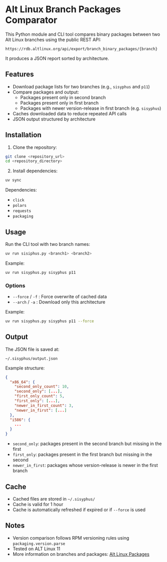 # Alt Linux Branch Packages Comparator

This Python module and CLI tool compares binary packages between two Alt Linux branches using the public REST API:

```
https://rdb.altlinux.org/api/export/branch_binary_packages/{branch}
```

It produces a JSON report sorted by architecture.

## Features

- Download package lists for two branches (e.g., `sisyphus` and `p11`)
- Compare packages and output:
  - Packages present only in second branch
  - Packages present only in first branch
  - Packages with newer version-release in first branch (e.g. `sisyphus`)
- Caches downloaded data to reduce repeated API calls
- JSON output structured by architecture

## Installation

1. Clone the repository:

```bash
git clone <repository_url>
cd <repository_directory>
```

2. Install dependencies:

```bash
uv sync
```

Dependencies:  
- `click`  
- `polars`  
- `requests`  
- `packaging`

## Usage

Run the CLI tool with two branch names:

```bash
uv run sisiphus.py <branch1> <branch2>
```

Example:

```bash
uv run sisyphus.py sisyphus p11
```

### Options

- `--force` / `-f` : Force overwrite of cached data
- `--arch` / `-a` : Download only this architecture

Example:

```bash
uv run sisyphus.py sisyphus p11 --force
```

## Output

The JSON file is saved at:

```
~/.sisyphus/output.json
```

Example structure:

```json
{
  "x86_64": {
    "second_only_count": 10,
    "second_only": [...],
    "first_only_count": 5,
    "first_only": [...],
    "newer_in_first_count": 3,
    "newer_in_first": [...]
  },
  "i586": {
    ...
  }
}
```

- `second_only`: packages present in the second branch but missing in the first  
- `first_only`: packages present in the first branch but missing in the second  
- `newer_in_first`: packages whose version-release is newer in the first branch  

## Cache

- Cached files are stored in `~/.sisyphus/`
- Cache is valid for 1 hour
- Cache is automatically refreshed if expired or if `--force` is used

## Notes

- Version comparison follows RPM versioning rules using `packaging.version.parse`
- Tested on ALT Linux 11
- More information on branches and packages: [Alt Linux Packages](https://packages.altlinux.org/ru/sisyphus/)
